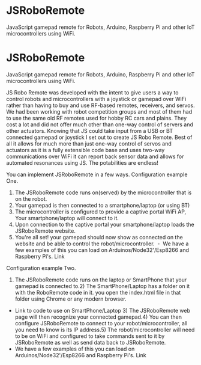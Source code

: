 # JSRoboRemote
JavaScript gamepad remote for Robots, Arduino, Raspberry Pi and other IoT microcontrollers using WiFi.

# JSRoboRemote
JavaScript gamepad remote for Robots, Arduino, Raspberry Pi and other IoT microcontrollers using WiFi.

JS Robo Remote was developed with the intent to give users a way to control robots and microcontrollers with a joystick or gamepad over WiFi rather than having to buy and use RF-based remotes, receivers, and servos. 
We had been working with robot competition groups and most of them had to use the same old RF remotes used for hobby RC cars and plains. They cost a lot and did not offer much other than one-way control of servers and other actuators. 
Knowing that JS could take input from a USB or BT connected gamepad or joystick I set out to create JS Robo Remote. Best of all it allows for much more than just one-way control of servos and actuators as it is a fully extensible code base and uses two-way communications over WiFi it can report back sensor data and allows for automated resonances using JS. The potabilities are endless!

You can implement JSRoboRemote in a few ways.
Configuration example One. 
1) The JSRoboRemote code runs on(served) by the microcontroller that is on the robot. 
2) Your gamepad is then connected to a smartphone/laptop (or using BT)
3) The microcontroller is configured to provide a captive portal WiFi AP, Your smartphone/laptop will connect to it.
4) Upon connection to the captive portal your smartphone/laptop loads the JSRoboRemote website.
5) You're all set! your gamepad should now show as connected on the website and be able to control the robot/microcontroller. 
-  We have a few examples of this you can load on Arduinos/Node32'/Esp8266 and Raspberry Pi's. Link

Configuration example Two.
1) The JSRoboRemote code runs on the laptop or SmartPhone that your gamepad is connected to.2) The SmartPhone/Laptop has a folder on it with the RoboRemote code in it. you open the index.html file in that folder using Chrome or any modern browser.
- Link to code to use on SmartPhone/Laptop 3) The JSRoboRemote web page will then recognize your connected gamepad.4) You can then configure JSRoboRemote to connect to your robot/microcontroller, all you need to know is its IP address.5) The robot/microcontroller will need to be on WiFi and configured to take commands sent to it by JSRoboRemote as well as send data back to JSRoboRemote. 
- We have a few examples of this you can load on Arduinos/Node32'/Esp8266 and Raspberry Pi's. Link

